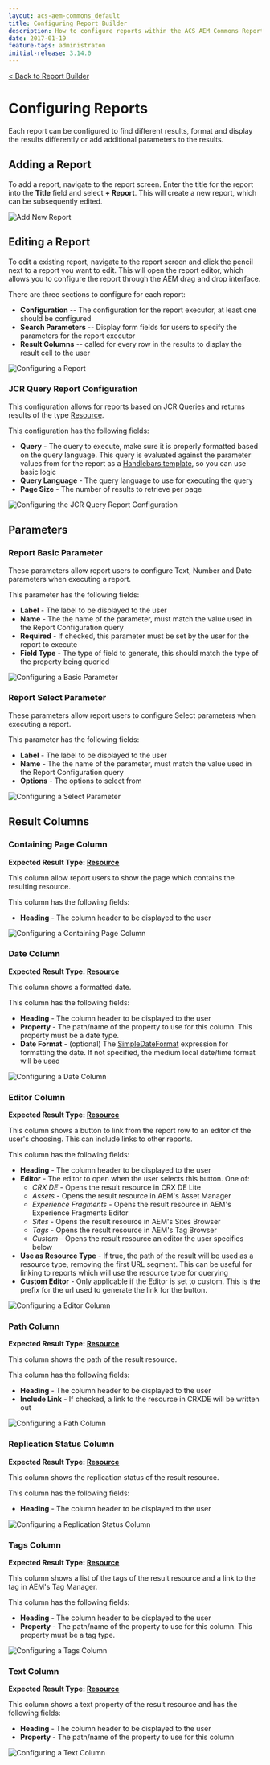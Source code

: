 ```yaml
---
layout: acs-aem-commons_default
title: Configuring Report Builder
description: How to configure reports within the ACS AEM Commons Report Builder
date: 2017-01-19
feature-tags: administraton
initial-release: 3.14.0
---
```


[&lt; Back to Report Builder](index.html) 

# Configuring Reports

Each report can be configured to find different results, format and display the results differently or add additional parameters to the results.

## Adding a Report

To add a report, navigate to the report screen. Enter the title for the report into the **Title** field and select **+ Report**. This will create a new report, which can be subsequently edited.

<img src="images/Adding-Report.jpg" class="img-responsive center-block" title="Add New Report" />

## Editing a Report

To edit a existing report, navigate to the report screen and click the pencil next to a report you want to edit. This will open the report editor, which allows you to configure the report through the AEM drag and drop interface.

There are three sections to configure for each report:

 * **Configuration** -- The configuration for the report executor, at least one should be configured
 * **Search Parameters** -- Display form fields for users to specify the parameters for the report executor
 * **Result Columns** -- called for every row in the results to display the result cell to the user

<img src="images/Configure-Report.jpg" class="img-responsive center-block" title="Configuring a Report" />

### JCR Query Report Configuration

This configuration allows for reports based on JCR Queries and returns results of the type [Resource](https://sling.apache.org/apidocs/sling9/org/apache/sling/api/resource/Resource.html).

This configuration has the following fields:

 * **Query** - The query to execute, make sure it is properly formatted based on the query language. This query is evaluated against the parameter values from for the report as a [Handlebars template](http://handlebarsjs.com/expressions.html), so you can use basic logic
 * **Query Language** - The query language to use for executing the query
 * **Page Size** - The number of results to retrieve per page

<img src="images/Configure-Report-JCR-Query-Config.jpg" class="img-responsive center-block" title="Configuring the JCR Query Report Configuration" />

## Parameters

### Report Basic Parameter

These parameters allow report users to configure Text, Number and Date parameters when executing a report.

This parameter has the following fields:

 * **Label** - The label to be displayed to the user
 * **Name** - The the name of the parameter, must match the value used in the Report Configuration query
 * **Required** - If checked, this parameter must be set by the user for the report to execute
 * **Field Type** - The type of field to generate, this should match the type of the property being queried
 
<img src="images/Configure-Report-Basic-Parameter.jpg" class="img-responsive center-block" title="Configuring a Basic Parameter" />

### Report Select Parameter

These parameters allow report users to configure Select parameters when executing a report.

This parameter has the following fields:

 * **Label** - The label to be displayed to the user
 * **Name** - The the name of the parameter, must match the value used in the Report Configuration query
 * **Options** - The options to select from
 
<img src="images/Configure-Report-Select-Parameter.jpg" class="img-responsive center-block" title="Configuring a Select Parameter" />

## Result Columns

### Containing Page Column

**Expected Result Type: [Resource](https://sling.apache.org/apidocs/sling9/org/apache/sling/api/resource/Resource.html)**

This column allow report users to show the page which contains the resulting resource.

This column has the following fields:

 * **Heading** - The column header to be displayed to the user
 
<img src="images/Configure-Report-Containing-Page-Column.jpg" class="img-responsive center-block" title="Configuring a Containing Page Column" />

### Date Column

**Expected Result Type: [Resource](https://sling.apache.org/apidocs/sling9/org/apache/sling/api/resource/Resource.html)**

This column shows a formatted date. 

This column has the following fields:

 * **Heading** - The column header to be displayed to the user
 * **Property** - The path/name of the property to use for this column. This property must be a date type.
 * **Date Format** - (optional) The [SimpleDateFormat](https://docs.oracle.com/javase/9/docs/api/java/text/SimpleDateFormat.html) expression for formatting the date. If not specified, the medium local date/time format will be used
 
<img src="images/Configure-Report-Date-Column.jpg" class="img-responsive center-block" title="Configuring a Date Column" />

### Editor Column

**Expected Result Type: [Resource](https://sling.apache.org/apidocs/sling9/org/apache/sling/api/resource/Resource.html)**

This column shows a button to link from the report row to an editor of the user's choosing. This can include links to other reports.

This column has the following fields:

 * **Heading** - The column header to be displayed to the user
 * **Editor** - The editor to open when the user selects this button. One of:
    * *CRX DE* - Opens the result resource in CRX DE Lite
    * *Assets* - Opens the result resource in AEM's Asset Manager
    * *Experience Fragments* - Opens the result resource in AEM's Experience Fragments Editor
    * *Sites* - Opens the result resource in AEM's Sites Browser
    * *Tags* - Opens the result resource in AEM's Tag Browser
    * *Custom* - Opens the result resource an editor the user specifies below
 * **Use as Resource Type** - If true, the path of the result will be used as a resource type, removing the first URL segment. This can be useful for linking to reports which will use the resource type for querying
 * **Custom Editor** - Only applicable if the Editor is set to custom. This is the prefix for the url used to generate the link for the button.
 
<img src="images/Configure-Report-Editor-Column.jpg" class="img-responsive center-block" title="Configuring a Editor Column" />

### Path Column

**Expected Result Type: [Resource](https://sling.apache.org/apidocs/sling9/org/apache/sling/api/resource/Resource.html)**

This column shows the path of the result resource. 

This column has the following fields:

 * **Heading** - The column header to be displayed to the user
 * **Include Link** - If checked, a link to the resource in CRXDE will be written out
 
<img src="images/Configure-Report-Path-Column.jpg" class="img-responsive center-block" title="Configuring a Path Column" />

### Replication Status Column

**Expected Result Type: [Resource](https://sling.apache.org/apidocs/sling9/org/apache/sling/api/resource/Resource.html)**

This column shows the replication status of the result resource. 

This column has the following fields:

 * **Heading** - The column header to be displayed to the user
 
<img src="images/Configure-Report-Replication-Status-Column.jpg" class="img-responsive center-block" title="Configuring a Replication Status Column" />

### Tags Column

**Expected Result Type: [Resource](https://sling.apache.org/apidocs/sling9/org/apache/sling/api/resource/Resource.html)**

This column shows a list of the tags of the result resource and a link to the tag in AEM's Tag Manager. 

This column has the following fields:

 * **Heading** - The column header to be displayed to the user
 * **Property** - The path/name of the property to use for this column. This property must be a tag type.
 
<img src="images/Configure-Report-Tags-Column.jpg" class="img-responsive center-block" title="Configuring a Tags Column" />

### Text Column

**Expected Result Type: [Resource](https://sling.apache.org/apidocs/sling9/org/apache/sling/api/resource/Resource.html)**

This column shows a text property of the result resource and has the following fields:

 * **Heading** - The column header to be displayed to the user
 * **Property** - The path/name of the property to use for this column
 
<img src="images/Configure-Report-Text-Column.jpg" class="img-responsive center-block" title="Configuring a Text Column" />

